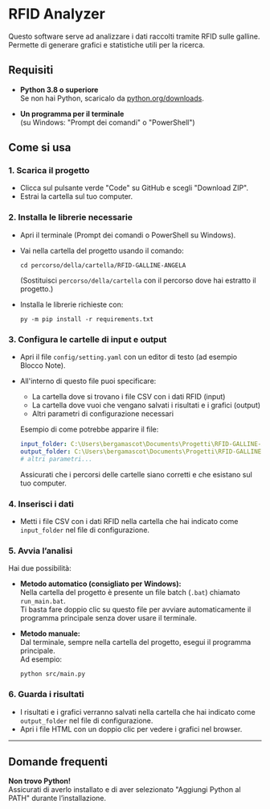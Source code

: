 # RFID Analyzer

Questo software serve ad analizzare i dati raccolti tramite RFID sulle galline. Permette di generare grafici e statistiche utili per la ricerca.

## Requisiti

- **Python 3.8 o superiore**  
  Se non hai Python, scaricalo da [python.org/downloads](https://www.python.org/downloads/).

- **Un programma per il terminale**  
  (su Windows: "Prompt dei comandi" o "PowerShell")

## Come si usa

### 1. Scarica il progetto

- Clicca sul pulsante verde "Code" su GitHub e scegli "Download ZIP".
- Estrai la cartella sul tuo computer.

### 2. Installa le librerie necessarie

- Apri il terminale (Prompt dei comandi o PowerShell su Windows).
- Vai nella cartella del progetto usando il comando:

  ```
  cd percorso/della/cartella/RFID-GALLINE-ANGELA
  ```

  (Sostituisci `percorso/della/cartella` con il percorso dove hai estratto il progetto.)

- Installa le librerie richieste con:

  ```
  py -m pip install -r requirements.txt
  ```

### 3. Configura le cartelle di input e output

- Apri il file `config/setting.yaml` con un editor di testo (ad esempio Blocco Note).
- All'interno di questo file puoi specificare:
  - La cartella dove si trovano i file CSV con i dati RFID (input)
  - La cartella dove vuoi che vengano salvati i risultati e i grafici (output)
  - Altri parametri di configurazione necessari

  Esempio di come potrebbe apparire il file:

  ```yaml
  input_folder: C:\Users\bergamascot\Documents\Progetti\RFID-GALLINE-ANGELA\Dati grezzi Rfid
  output_folder: C:\Users\bergamascot\Documents\Progetti\RFID-GALLINE-ANGELA\Output
  # altri parametri...
  ```

  Assicurati che i percorsi delle cartelle siano corretti e che esistano sul tuo computer.

### 4. Inserisci i dati

- Metti i file CSV con i dati RFID nella cartella che hai indicato come `input_folder` nel file di configurazione.

### 5. Avvia l’analisi

Hai due possibilità:

- **Metodo automatico (consigliato per Windows):**  
  Nella cartella del progetto è presente un file batch (`.bat`) chiamato `run_main.bat`.  
  Ti basta fare doppio clic su questo file per avviare automaticamente il programma principale senza dover usare il terminale.

- **Metodo manuale:**  
  Dal terminale, sempre nella cartella del progetto, esegui il programma principale.  
  Ad esempio:

  ```
  python src/main.py
  ```

### 6. Guarda i risultati

- I risultati e i grafici verranno salvati nella cartella che hai indicato come `output_folder` nel file di configurazione.
- Apri i file HTML con un doppio clic per vedere i grafici nel browser.

---

## Domande frequenti

**Non trovo Python!**  
Assicurati di averlo installato e di aver selezionato "Aggiungi Python al PATH" durante l’installazione.